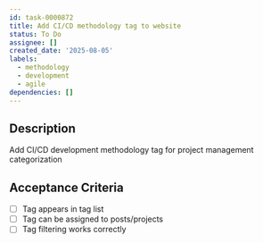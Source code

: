 ```yaml
---
id: task-0000872
title: Add CI/CD methodology tag to website
status: To Do
assignee: []
created_date: '2025-08-05'
labels:
  - methodology
  - development
  - agile
dependencies: []
---
```


## Description

Add CI/CD development methodology tag for project management categorization

## Acceptance Criteria

- [ ] Tag appears in tag list
- [ ] Tag can be assigned to posts/projects
- [ ] Tag filtering works correctly
